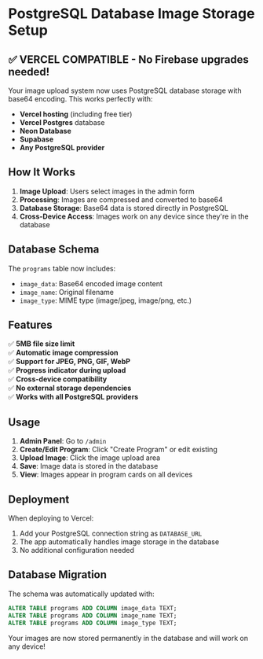 # PostgreSQL Database Image Storage Setup

## ✅ VERCEL COMPATIBLE - No Firebase upgrades needed!

Your image upload system now uses PostgreSQL database storage with base64 encoding. This works perfectly with:
- **Vercel hosting** (including free tier)
- **Vercel Postgres** database
- **Neon Database**
- **Supabase**
- **Any PostgreSQL provider**

## How It Works

1. **Image Upload**: Users select images in the admin form
2. **Processing**: Images are compressed and converted to base64
3. **Database Storage**: Base64 data is stored directly in PostgreSQL
4. **Cross-Device Access**: Images work on any device since they're in the database

## Database Schema

The `programs` table now includes:
- `image_data`: Base64 encoded image content
- `image_name`: Original filename
- `image_type`: MIME type (image/jpeg, image/png, etc.)

## Features

✅ **5MB file size limit**  
✅ **Automatic image compression**  
✅ **Support for JPEG, PNG, GIF, WebP**  
✅ **Progress indicator during upload**  
✅ **Cross-device compatibility**  
✅ **No external storage dependencies**  
✅ **Works with all PostgreSQL providers**  

## Usage

1. **Admin Panel**: Go to `/admin`
2. **Create/Edit Program**: Click "Create Program" or edit existing
3. **Upload Image**: Click the image upload area
4. **Save**: Image data is stored in the database
5. **View**: Images appear in program cards on all devices

## Deployment

When deploying to Vercel:
1. Add your PostgreSQL connection string as `DATABASE_URL`
2. The app automatically handles image storage in the database
3. No additional configuration needed

## Database Migration

The schema was automatically updated with:
```sql
ALTER TABLE programs ADD COLUMN image_data TEXT;
ALTER TABLE programs ADD COLUMN image_name TEXT;
ALTER TABLE programs ADD COLUMN image_type TEXT;
```

Your images are now stored permanently in the database and will work on any device!